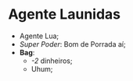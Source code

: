 Agente Launidas
========

- Agente Lua;
- _Super Poder_: Bom de Porrada aí;
- **Bag**:
	- *-2* dinheiros;
	- Uhum;
